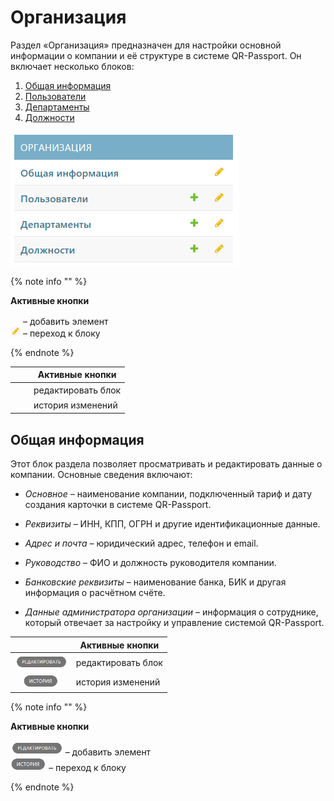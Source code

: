 # Организация
Раздел «Организация» предназначен для настройки основной информации о компании и её структуре в системе QR-Passport. 
Он включает несколько блоков:
1. [Общая информация](#anchor)
2. [Пользователи](users.md#anchor)
3. [Департаменты](department.md#anchor)
4. [Должности](positions.md#anchor)

![Организация](../_images/company_titul.png)

{% note info "" %}

**Активные кнопки**

<img src="yakshigildinari-ui/diplodoc-example/docs/ru/_images/icon1_1.png" width="16" height="16"> – добавить элемент  
<img src="docs/ru/_images/icon2_1.png" width="16" height="16"> – переход к блоку

{% endnote %}


|        | Активные кнопки    |
|------:|--------------------|
| <img src="_images/icon1_1.png" width="16" height="16">| редактировать блок |
| <img src="./_images/icon2_1.png" width="16" height="16"> |  история изменений |



## Общая информация
Этот блок раздела позволяет просматривать и редактировать данные о компании. 
Основные сведения включают:
* _Основное_ – наименование компании, подключенный тариф и дату создания карточки в системе QR-Passport.

* _Реквизиты_ – ИНН, КПП, ОГРН и другие идентификационные данные.

* _Адрес и почта_ – юридический адрес, телефон и email.

* _Руководство_ – ФИО и должность руководителя компании.

* _Банковские реквизиты_ – наименование банка, БИК и другая информация о расчётном счёте.

* _Данные администратора организации_ – информация о сотруднике, который отвечает за настройку и управление системой QR-Passport.


|        | Активные кнопки    |
|:------:|--------------------|
| <img src="../_images/edit_1.png" height="24"> | редактировать блок |
| <img src="../_images/story_1.png" height="22"> |  история изменений |



{% note info "" %}

**Активные кнопки**

<img src="../_images/edit_1.png" height="24"> – добавить элемент  
<img src="../_images/story_1.png" height="22"> – переход к блоку

{% endnote %}